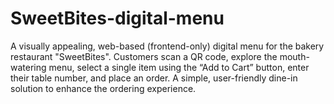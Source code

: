 # SweetBites-digital-menu
A visually appealing, web-based (frontend-only) digital menu for the bakery restaurant "SweetBites". Customers scan a QR code, explore the mouth-watering menu, select a single item using the “Add to Cart” button, enter their table number, and place an order. A simple, user-friendly dine-in solution to enhance the ordering experience.

